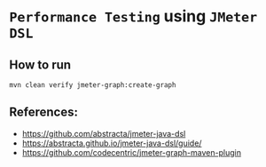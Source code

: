 # `Performance Testing` using `JMeter DSL`

## How to run
```shell
mvn clean verify jmeter-graph:create-graph
```


## References:
- https://github.com/abstracta/jmeter-java-dsl
- https://abstracta.github.io/jmeter-java-dsl/guide/
- https://github.com/codecentric/jmeter-graph-maven-plugin
